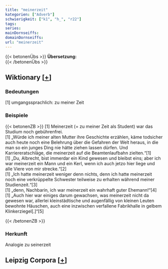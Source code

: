 ```yaml
---
title: "meinerzeit"
kategorien: ["Adverb"]
schwierigkeit: ["k1", "h_", "r22"]
tags:
series:
mainDornseiffs:
domainDornseiffs:
url: "meinerzeit"
---
```


{{< betonenÜbs >}}
**Übersetzung:**  
{{< /betonenÜbs >}}

## Wiktionary [[+](https://de.wiktionary.org/wiki/meinerzeit)]

### Bedeutungen
[1] umgangssprachlich: zu meiner Zeit  

### Beispiele
{{< betonenZB >}}
[1] Meinerzeit (= zu meiner Zeit als Student) war das Studium noch gebührenfrei.  
[1] „Würde ich meiner alten Mutter ihre Geschichte erzählen, käme todsicher auch heute noch eine Belehrung über die Gefahren der Welt heraus, in die man so ein junges Ding nie hätte ziehen lassen dürfen. Und Karriereratschläge, die meinerzeit auf die Beamtenlaufbahn zielten.“[1]  
[1] „Du, Albrecht, bist immerdar ein Kind gewesen und bleibst eins; aber ich war meinerzeit ein Mann und ein Kerl, wenn ich auch jetzo hier liege und alle Viere von mir strecke.“[2]  
[1] „Ich hatte meinerzeit weniger denn nichts, denn ich hatte meinerzeit noch eine verkrüppelte Schwester teilweise zu erhalten während meiner Studienzeit.“[3]  
[1] „denn, Nachbarin, ich war meinerzeit ein wahrhaft guter Ehemann!“[4]  
[1] „Auch hier war einiges darum gewachsen, was meinerzeit nicht da gewesen war, allerlei kleinstädtische und augenfällig von kleinen Leuten bewohnte Häuschen, auch eine inzwischen verfallene Fabrikhalle in gelbem Klinkerziegel[.]“[5]  

{{< /betonenZB >}}
### Herkunft
Analogie zu seinerzeit  


## Leipzig Corpora [[+](https://corpora.uni-leipzig.de/en/res?word=meinerzeit&corpusId=deu_newscrawl-public_2018)]

